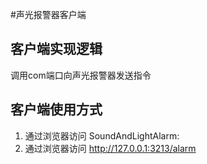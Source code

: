 #声光报警器客户端

## 客户端实现逻辑
调用com端口向声光报警器发送指令

## 客户端使用方式
1. 通过浏览器访问 SoundAndLightAlarm:
2. 通过浏览器访问 http://127.0.0.1:3213/alarm
